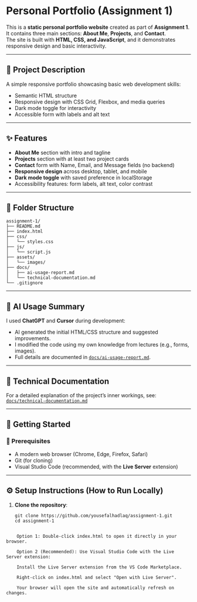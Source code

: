 # Personal Portfolio (Assignment 1)

This is a **static personal portfolio website** created as part of **Assignment 1**.  
It contains three main sections: **About Me**, **Projects**, and **Contact**.  
The site is built with **HTML, CSS, and JavaScript**, and it demonstrates responsive design and basic interactivity.

---

## 📖 Project Description
A simple responsive portfolio showcasing basic web development skills:
- Semantic HTML structure  
- Responsive design with CSS Grid, Flexbox, and media queries  
- Dark mode toggle for interactivity  
- Accessible form with labels and alt text  

---

## ✨ Features
- **About Me** section with intro and tagline  
- **Projects** section with at least two project cards  
- **Contact** form with Name, Email, and Message fields (no backend)  
- **Responsive design** across desktop, tablet, and mobile  
- **Dark mode toggle** with saved preference in localStorage  
- Accessibility features: form labels, alt text, color contrast  

---

## 📂 Folder Structure
```
assignment-1/
├── README.md
├── index.html
├── css/
│   └── styles.css
├── js/
│   └── script.js
├── assets/
│   └── images/
├── docs/
│   ├── ai-usage-report.md
│   └── technical-documentation.md
└── .gitignore

```

---
## 🧠 AI Usage Summary

I used **ChatGPT** and **Cursor** during development:  
- AI generated the initial HTML/CSS structure and suggested improvements.  
- I modified the code using my own knowledge from lectures (e.g., forms, images).  
- Full details are documented in [`docs/ai-usage-report.md`](docs/ai-usage-report.md).  

---

## 📜 Technical Documentation

For a detailed explanation of the project’s inner workings, see:  
[`docs/technical-documentation.md`](docs/technical-documentation.md)  

---

## 🚀 Getting Started

### 🔧 Prerequisites
- A modern web browser (Chrome, Edge, Firefox, Safari)  
- Git (for cloning)  
- Visual Studio Code (recommended, with the **Live Server** extension)  

---

## ⚙️ Setup Instructions (How to Run Locally)

1. **Clone the repository**:
    ```
   git clone https://github.com/yousefalhadlaq/assignment-1.git
   cd assignment-1

```

    Option 1: Double-click index.html to open it directly in your browser.

    Option 2 (Recommended): Use Visual Studio Code with the Live Server extension:

    Install the Live Server extension from the VS Code Marketplace.

    Right-click on index.html and select "Open with Live Server".

    Your browser will open the site and automatically refresh on changes.

